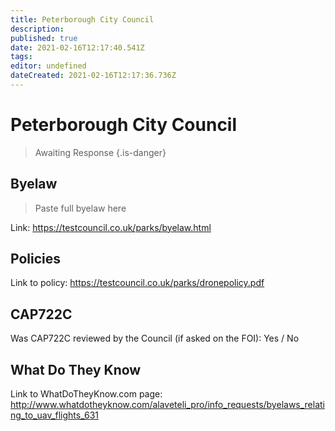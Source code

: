 ```yaml
---
title: Peterborough City Council
description: 
published: true
date: 2021-02-16T12:17:40.541Z
tags: 
editor: undefined
dateCreated: 2021-02-16T12:17:36.736Z
---
```


# Peterborough City Council
>  Awaiting Response
> {.is-danger}

## Byelaw
> Paste full byelaw here

Link:
https://testcouncil.co.uk/parks/byelaw.html

## Policies
Link to policy:
https://testcouncil.co.uk/parks/dronepolicy.pdf

## CAP722C

Was CAP722C reviewed by the Council (if asked on the FOI): Yes / No

## What Do They Know

Link to WhatDoTheyKnow.com page:
http://www.whatdotheyknow.com/alaveteli_pro/info_requests/byelaws_relating_to_uav_flights_631

